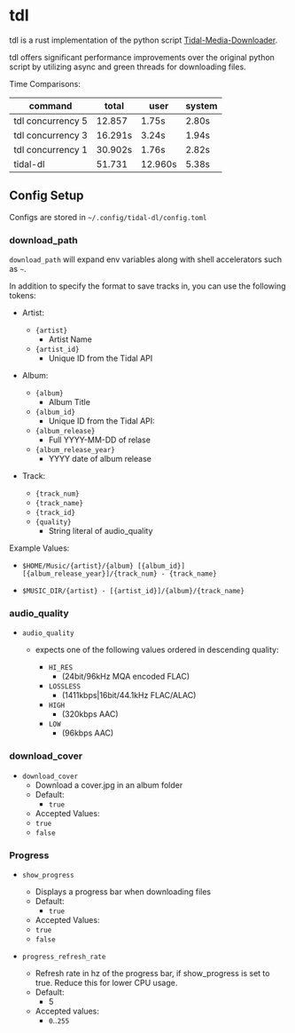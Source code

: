 # tdl

tdl is a rust implementation of the python script [Tidal-Media-Downloader](https://github.com/yaronzz/Tidal-Media-Downloader).

tdl offers significant performance improvements over the original python script by utilizing async and green threads for downloading files.

Time Comparisons:
 
| command | total | user | system |
| ------- | ----- | ---- | ------ |
| tdl concurrency 5 | 12.857 | 1.75s | 2.80s |
| tdl concurrency 3 | 16.291s | 3.24s | 1.94s |
| tdl concurrency 1 | 30.902s | 1.76s | 2.82s |
| tidal-dl | 51.731 | 12.960s | 5.38s |


## Config Setup

Configs are stored in `~/.config/tidal-dl/config.toml`

### download_path

`download_path` will expand env variables along with shell accelerators such as `~`.

In addition to specify the format to save tracks in, you can use the following tokens:

- Artist: 
  - `{artist}`
    - Artist Name
  - `{artist_id}`
    - Unique ID from the Tidal API
- Album: 
  - `{album}`
    - Album Title
  - `{album_id}`
    - Unique ID from the Tidal API: 
  - `{album_release}`
    - Full YYYY-MM-DD of relase
  - `{album_release_year}`
    - YYYY date of album release

- Track:
  - `{track_num}`
  - `{track_name}`
  - `{track_id}`
  - `{quality}`
    -  String literal of audio_quality

Example Values: 

- `$HOME/Music/{artist}/{album} [{album_id}] [{album_release_year}]/{track_num} - {track_name}`

- `$MUSIC_DIR/{artist} - [{artist_id}]/{album}/{track_name}`

### audio_quality

- `audio_quality` 
  - expects one of the following values ordered in descending quality:

    - `HI_RES` 
      - (24bit/96kHz MQA encoded FLAC)
    - `LOSSLESS` 
      - (1411kbps|16bit/44.1kHz FLAC/ALAC)
    - `HIGH` 
      - (320kbps AAC)
    - `LOW` 
      - (96kbps AAC)

### download_cover

- `download_cover` 
  - Download a cover.jpg in an album folder
  - Default: 
    - `true`
  - Accepted Values: 
  - `true`
  - `false`



### Progress
- `show_progress`
  - Displays a progress bar when downloading files
  - Default: 
    - `true`
  - Accepted Values: 
  - `true`
  - `false`

- `progress_refresh_rate` 
  - Refresh rate in hz of the progress bar, if show_progress is set to true. Reduce this for lower CPU usage. 
  - Default:
    -  5
  - Accepted values: 
    - `0`..`255`